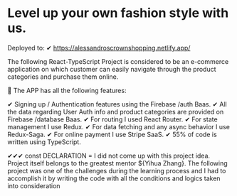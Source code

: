 # Level up your own fashion style with us.
Deployed to: ✔ https://alessandroscrownshopping.netlify.app/

The following React-TypeScript Project is considered to be an e-commerce application on which customer can easily navigate through the product categories and purchase them online.

👀 The APP has all the following features: 

✔ Signing up / Authentication features using the Firebase /auth Baas.
✔ All the data regarding User Auth info and product categories are provided on Firebase /database Baas.
✔ For routing I used React Router. 
✔ For state management I use Redux. 
✔ For data fetching and any async behavior I use Redux-Saga. 
✔ For online payment I use Stripe SaaS.
✔ 55% of code is written using TypeScript.


✔✔✔ const DECLARATION = I did not come up with this project idea. Project itself belongs to the greatest mentor ${Yihua Zhang}. The following project was one of the challenges during the learning process and I had to accomplish it by writing the code with all the conditions and logics taken into consideration

